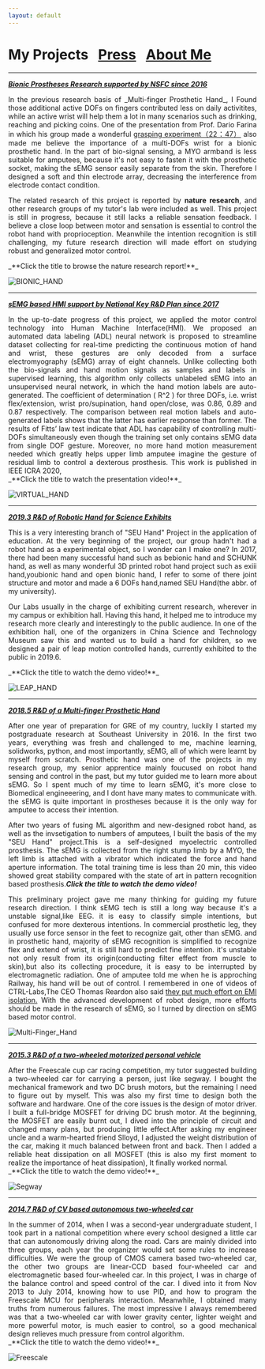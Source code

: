 ```yaml
---
layout: default
---
```


# My Projects &nbsp;    [Press](./press.md) &nbsp;    [About Me](./about_me.md)
* * *
[_**Bionic Prostheses Research supported by NSFC since 2016**_](https://www.nature.com/articles/d42473-019-00174-9?from=timeline&isappinstalled=0)

<div style="text-align: justify">
In the previous research basis of _Multi-finger Prosthetic Hand_, I Found those additional active DOFs on fingers contributed less on daily activitites, while an active wrist will help them a lot in many scenarios such as drinking, reaching and picking coins. One of the presentation from Prof. Dario Farina in which his group made a wonderful <a href="https://www.youtube.com/watch?v=Gg7fvGNRc7g&t=1660s&pbjreload=101">grasping experiment（22：47）</a> also made me believe the importance of a multi-DOFs wrist for a bionic prosthetic hand. In the part of bio-signal sensing, a MYO armband is less suitable for amputees, because it's not easy to fasten it with the prosthetic socket, making the sEMG sensor easily separate from the skin. Therefore I designed a soft and thin electrode array, decreasing the interference from electrode contact condition.<br>

The related research of this project is reported by <b>nature research</b>, and other research groups of my tutor's lab were included as well. This project is still in progress, because it still lacks a reliable sensation feedback. I believe a close loop between motor and sensation is essential to control the robot hand with proprioception. Meanwhile the intention recognition is still challenging, my future research direction will made effort on studying robust and generalized motor control.
</div>_**Click the title to browse the nature research report!**_
 
![BIONIC_HAND](./picture/bionic_hand.png)


* * *
[_**sEMG based HMI support by National Key R&D Plan since 2017**_](https://www.youtube.com/watch?v=17wYUfgckbY&t=2s)

<div style="text-align: justify">
In the up-to-date progress of this project, we applied the motor control technology into Human Machine Interface(HMI). We proposed an automated data labeling (ADL) neural network is proposed to streamline dataset collecting for real-time predicting the continuous motion of hand and wrist, these gestures are only decoded from a surface electromyography (sEMG) array of eight channels. Unlike collecting both the bio-signals and hand motion signals as samples and labels in supervised learning, this algorithm only collects unlabeled sEMG into an unsupervised neural network, in which the hand motion labels are auto-generated. The coefficient of determination ( R^2 ) for three DOFs, i.e. wrist flex/extension, wrist pro/supination, hand open/close, was 0.86, 0.89 and 0.87 respectively. The comparison between real motion labels and auto-generated labels shows that the latter has earlier response than former. The results of Fitts’ law test indicate that ADL has capability of controlling multi-DOFs simultaneously even though the training set only contains sEMG data from single DOF gesture. Moreover, no more hand motion measurement needed which greatly helps upper limb amputee imagine the gesture of residual limb to control a dexterous prosthesis. This work is published in IEEE ICRA 2020, 
</div>_**Click the title to watch the presentation video!**_

![VIRTUAL_HAND](./picture/virtual_hand.gif)

* * *
[_**2019.3 R&D of Robotic Hand for Science Exhibits**_](https://www.youtube.com/watch?v=pGgMdULWBn0)

<div style="text-align: justify">
This is a very interesting branch of "SEU Hand" Project in the application of education. At the very beginning of the project, our group hadn't had a robot hand as a experimental object, so I wonder can I make one? In 2017, there had been many successful hand such as bebionic hand and SCHUNK hand, as well as many wonderful 3D printed robot hand project such as exiii hand,youbionic hand and open bionic hand, I refer to some of there joint structure and motor and made a 6 DOFs hand,named SEU Hand(the abbr. of my university). <br>

Our Labs usually in the charge of exhibiting current research, wherever in my campus or exhibition hall. Having this hand, it helped me to introduce my research more clearly and interestingly to the public audience. In one of the exhibition hall, one of the organizers in China Science and Technology Museum saw this and wanted us to build a hand for children, so we designed a pair of leap motion controlled hands, currently exhibited to the public in 2019.6. 
</div>_**Click the title to watch the demo video!**_

![LEAP_HAND](./picture/leap_hand.gif)

* * *
[_**2018.5 R&D of a Multi-finger Prosthetic Hand**_](https://www.youtube.com/watch?v=pflYb0izIks)

<div style="text-align: justify">
After one year of preparation for GRE of my country, luckily I started my postgraduate research at Southeast University in 2016. In the first two years, everything was fresh and challenged to me, machine learning, solidworks, python, and most importantly, sEMG, all of which were learnt by myself from scratch. Prosthetic hand was one of the projects in my research group, my senior apprentice mainly foucused on robot hand sensing and control in the past, but my tutor guided me to learn more about sEMG. So I spent much of my time to learn sEMG, it's more close to Biomedical engineeering, and I dont have many mates to communicate with. the sEMG is quite important in prostheses because it is the only way for amputee to access their intention.<br>

After two years of fusing ML algorithm and new-designed robot hand, as well as the invsetigation to numbers of amputees, I built the basis of the my "SEU Hand" project.This is a self-designed myoelectric controlled prosthesis. The sEMG is collected from the right stump limb by a MYO, the left limb is attached with a vibrator which indicated the force and hand aperture information. The total training time is less than 20 min, this video showed great stability compared with the state of art in pattern recognition based prosthesis.<b><i>Click the title to watch the demo video!</i></b><br>

This preliminary project gave me many thinking for guiding my future research direction. I think sEMG tech is still a long way because it's a unstable signal,like EEG. it is easy to classify simple intentions, but confused for more dexterous intentions. In commercial prosthetic leg, they usually use force sensor in the feet to recognize gait, other than sEMG. and in prosthetic hand, majority of sEMG recognition is simplified to recognize flex and extend of wrist, it is still hard to predict fine intention. it's unstable not only result from its origin(conducting filter effect from muscle to skin),but also its collecting procedure, it is easy to be interrupted by electromagnetic radiation. One of amputee told me when he is approching Railway, his hand will be out of control. I remembered in one of videos of CTRL-Labs,The CEO Thomas Reardon also said <a href="https://www.youtube.com/watch?v=3GtRhy1maxc">they put much effort on EMI isolation.</a> With the advanced development of robot design, more efforts should be made in the research of sEMG, so I turned by direction on sEMG based motor control. 
</div>
 
![Multi-Finger_Hand](./picture/Multi-Finger_Hand.png)

* * *
[_**2015.3 R&D of a two-wheeled motorized personal vehicle**_](https://www.youtube.com/watch?v=EZ2f1EtyZls)

<div style="text-align: justify">
After the Freescale cup car racing competition, my tutor suggested building a two-wheeled car for carrying a person, just like segway. I bought the mechanical framework and two DC brush motors, but the remaining I need to figure out by myself. This was also my first time to design both the software and hardware. One of the core issues is the design of motor driver. I built a full-bridge MOSFET for driving DC brush motor. At the beginning, the MOSFET are easily burnt out, I dived into the principle of circuit and changed many plans, but producing little effect.After asking my engineer uncle and a warm-hearted friend Slloyd, I adjusted the weight distribution of the car, making it much balanced between front and back. Then I added a reliable heat dissipation on all MOSFET (this is also my first moment to realize the importance of heat dissipation), It finally worked normal.
</div>_**Click the title to watch the demo video!**_

![Segway](./picture/Segway.png)

* * *
[_**2014.7 R&D of CV based autonomous two-wheeled car**_](https://www.youtube.com/watch?v=Ga9hf_LiJlc)

<div style="text-align: justify">
In the summer of 2014, when I was a second-year undergraduate student, I took part in a national competition where every school designed a little car that can autonomously driving along the road. Cars are mainly divided into three groups, each year the organizer would set some rules to increase difficulties. We were the group of CMOS camera based two-wheeled car, the other two groups are linear-CCD based four-wheeled car and electromagnetic based four-wheeled car. In this project, I was in charge of the balance control and speed control of the car. I dived into it from Nov 2013 to July 2014, knowing how to use PID, and how to program the Freescale MCU for peripherals interaction. Meanwhile, I obtained many truths from numerous failures. The most impressive I always remembered was that a two-wheeled car with lower gravity center, lighter weight and more powerful motor, is much easier to control, so a good mechanical design relieves much pressure from control algorithm.
</div>_**Click the title to watch the demo video!**_

![Freescale](./picture/freescale.png)
